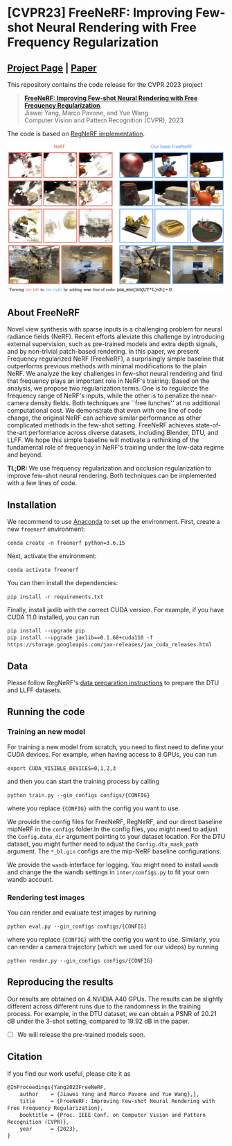 # [CVPR23] FreeNeRF: Improving Few-shot Neural Rendering with Free Frequency Regularization

## [Project Page](https://jiawei-yang.github.io/FreeNeRF/) | [Paper](https://arxiv.org/abs/2303.07418)

This repository contains the code release for the CVPR 2023 project
> [**FreeNeRF: Improving Few-shot Neural Rendering with Free Frequency Regularization**](https://arxiv.org/abs/2303.07418),  
> Jiawei Yang, Marco Pavone, and Yue Wang   
> Computer Vision and Pattern Recognition (CVPR), 2023

The code is based on [RegNeRF implementation](https://github.com/google-research/google-research/tree/master/regnerf).

![Teaser Image](teaser.jpg)

## About FreeNeRF

Novel view synthesis with sparse inputs is a challenging problem for neural radiance fields (NeRF). Recent efforts alleviate this challenge by introducing external supervision, such as pre-trained models and extra depth signals, and by non-trivial patch-based rendering. In this paper, we present Frequency regularized NeRF (FreeNeRF), a surprisingly simple baseline that outperforms previous methods with minimal modifications to the plain NeRF. We analyze the key challenges in few-shot neural rendering and find that frequency plays an important role in NeRF's training. Based on the analysis, we propose two regularization terms. One is to regularize the frequency range of NeRF's inputs, while the other is to penalize the near-camera density fields. Both techniques are ``free lunches'' at no additional computational cost. We demonstrate that even with one line of code change, the original NeRF can achieve similar performance as other complicated methods in the few-shot setting. FreeNeRF achieves state-of-the-art performance across diverse datasets, including Blender, DTU, and LLFF. We hope this simple baseline will motivate a rethinking of the fundamental role of frequency in NeRF's training under the low-data regime and beyond.

**TL;DR:** We use frequency regularization and occlusion regularization to improve few-shot neural rendering. Both techniques can be implemented with a few lines of code.

## Installation

We recommend to use [Anaconda](https://www.anaconda.com/products/individual) to set up the environment. First, create a new `freenerf` environment: 

```conda create -n freenerf python=3.6.15```

Next, activate the environment:

```conda activate freenerf```

You can then install the dependencies:

```pip install -r requirements.txt```

Finally, install jaxlib with the correct CUDA version. For example, if you have CUDA 11.0 installed, you can run
```
pip install --upgrade pip
pip install --upgrade jaxlib==0.1.68+cuda110 -f https://storage.googleapis.com/jax-releases/jax_cuda_releases.html
```

## Data
Please follow RegNeRF's [data preparation instructions](https://github.com/google-research/google-research/tree/master/regnerf) to prepare the DTU and LLFF datasets.

## Running the code

### Training an new model

For training a new model from scratch, you need to first need to define your CUDA devices. For example, when having access to 8 GPUs, you can run

```export CUDA_VISIBLE_DEVICES=0,1,2,3```

and then you can start the training process by calling

```python train.py --gin_configs configs/{CONFIG} ```

where you replace `{CONFIG}` with the config you want to use. 

We provide the config files for FreeNeRF, RegNeRF, and our direct baseline mipNeRF in the `configs` folder.In the config files, you might need to adjust the `Config.data_dir` argument pointing to your dataset location. For the DTU dataset, you might further need to adjust the `Config.dtu_mask_path` argument. The `*_bl.gin` configs are the mip-NeRF baseline configurations.

We provide the `wandb` interface for logging. You might need to install `wandb` and change the the wandb settings in `inter/configs.py` to fit your own wandb account. 
### Rendering test images

You can render and evaluate test images by running

```python eval.py --gin_configs configs/{CONFIG} ```

where you replace `{CONFIG}` with the config you want to use. Similarly, you can render a camera trajectory (which we used for our videos) by running

```python render.py --gin_configs configs/{CONFIG} ```

## Reproducing the results

Our results are obtained on 4 NVIDIA A40 GPUs. The results can be slightly different across different runs due to the randomness in the training process. For example, in the DTU dataset, we can obtain a PSNR of 20.21 dB under the 3-shot setting, compared to 19.92 dB in the paper.

- [ ] We will release the pre-trained models soon.

## Citation

If you find our work useful, please cite it as
```
@InProceedings{Yang2023FreeNeRF,
    author    = {Jiawei Yang and Marco Pavone and Yue Wang},},  
    title     = {FreeNeRF: Improving Few-shot Neural Rendering with Free Frequency Regularization},
    booktitle = {Proc. IEEE Conf. on Computer Vision and Pattern Recognition (CVPR)},
    year      = {2023},
}
```